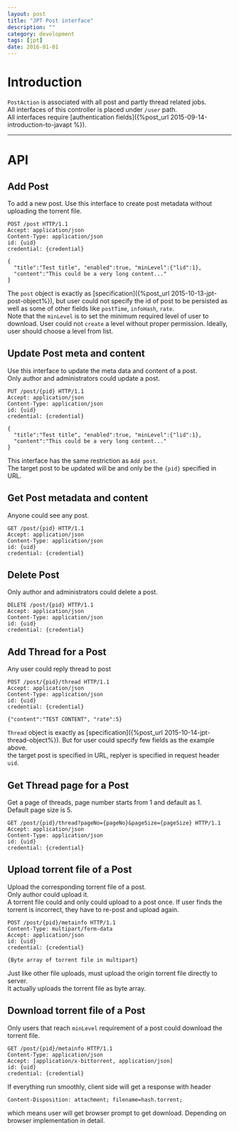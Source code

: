 ```yaml
---
layout: post
title: "JPT Post interface"
description: ""
category: development
tags: [jpt]
date: 2016-01-01
---
```


Introduction
================

`PostAction` is associated with all post and partly thread related jobs.  
All interfaces of this controller is placed under `/user` path.   
All interfaces require [authentication fields]({%post_url 2015-09-14-introduction-to-javapt %}).    


-----------------

#  API

## Add Post

To add a new post. Use this interface to create post metadata without uploading the torrent file.  
```http
POST /post HTTP/1.1
Accept: application/json
Content-Type: application/json
id: {uid}
credential: {credential}

{
  "title":"Test title", "enabled":true, "minLevel":{"lid":1}, 
  "content":"This could be a very long content..."
}
```
The `post` object is exactly as [specification]({%post_url 2015-10-13-jpt-post-object%}), but user could not specify the id of post to be persisted as well as some of other fields like `postTime`, `infoHash`, `rate`.   
Note that the `minLevel` is to set the minimum required level of user to download. User could not `create` a level without proper permission. Ideally, user should choose a level from list.  

## Update Post meta and content

Use this interface to update the meta data and content of a post.  
Only author and administrators could update a post.  
```http
PUT /post/{pid} HTTP/1.1
Accept: application/json
Content-Type: application/json
id: {uid}
credential: {credential}

{
  "title":"Test title", "enabled":true, "minLevel":{"lid":1}, 
  "content":"This could be a very long content..."
}
```

This interface has the same restriction as `Add post`.   
The target post to be updated will be and only be the `{pid}` specified in URL.  

## Get Post metadata and content

Anyone could see any post.  
```http
GET /post/{pid} HTTP/1.1
Accept: application/json
Content-Type: application/json
id: {uid}
credential: {credential}
```

## Delete Post

Only author and administrators could delete a post.  
```http
DELETE /post/{pid} HTTP/1.1
Accept: application/json
Content-Type: application/json
id: {uid}
credential: {credential}
```

## Add Thread for a Post

Any user could reply thread to post
```http
POST /post/{pid}/thread HTTP/1.1
Accept: application/json
Content-Type: application/json
id: {uid}
credential: {credential}

{"content":"TEST CONTENT", "rate":5}
```
`Thread` object is exactly as [specification]({%post_url 2015-10-14-jpt-thread-object%}). But for user could specify few fields as the example above.  
the target post is specified in URL, replyer is specified in request header `uid`.  

## Get Thread page for a Post

Get a page of threads, page number starts from 1 and default as 1.   
Default page size is 5.  
```http
GET /post/{pid}/thread?pageNo={pageNo}&pageSize={pageSize} HTTP/1.1
Accept: application/json
Content-Type: application/json
id: {uid}
credential: {credential}
```

## Upload torrent file of a Post

Upload the corresponding torrent file of a post.  
Only author could upload it.  
A torrent file could and only could upload to a post once.  If user finds the torrent is incorrect, they have to re-post and upload again.  
```http
POST /post/{pid}/metainfo HTTP/1.1
Content-Type: multipart/form-data
Accept: application/json
id: {uid}
credential: {credential}

{Byte array of torrent file in multipart}
```

Just like other file uploads, must upload the origin torrent file directly to server.  
It actually uploads the torrent file as byte array.  

## Download torrent file of a Post

Only users that reach `minLevel` requirement of a post could download the torrent file.  
```http
GET /post/{pid}/metainfo HTTP/1.1
Content-Type: application/json
Accept: [application/x-bittorrent, application/json]
id: {uid}
credential: {credential}
```

If everything run smoothly, client side will get a response with header  

    Content-Disposition: attachment; filename=hash.torrent;

which means user will get browser prompt to get download.  Depending on browser implementation in detail.  
